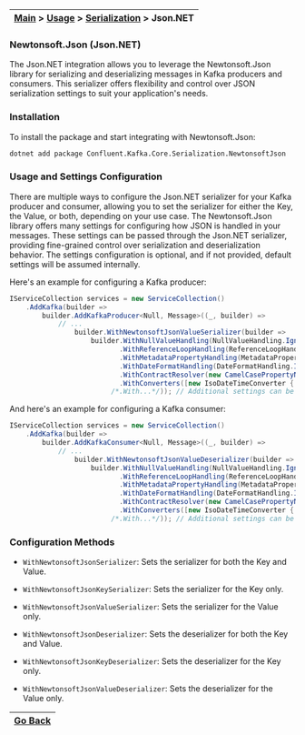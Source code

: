 | [Main](/README.md) > [Usage](/docs/Usage.md) > [Serialization](/docs/Serialization/Serialization.md) > Json.NET |
|-----------------------------------------------------------------------------------------------------------------|

### Newtonsoft.Json (Json.NET)

The Json.NET integration allows you to leverage the Newtonsoft.Json library for serializing and deserializing messages in Kafka producers and consumers. This serializer offers flexibility and control over JSON serialization settings to suit your application's needs.

### Installation

To install the package and start integrating with Newtonsoft.Json:
```bash
dotnet add package Confluent.Kafka.Core.Serialization.NewtonsoftJson
```

### Usage and Settings Configuration

There are multiple ways to configure the Json.NET serializer for your Kafka producer and consumer, allowing you to set the serializer for either the Key, the Value, or both, depending on your use case. The Newtonsoft.Json library offers many settings for configuring how JSON is handled in your messages. These settings can be passed through the Json.NET serializer, providing fine-grained control over serialization and deserialization behavior. The settings configuration is optional, and if not provided, default settings will be assumed internally.

Here's an example for configuring a Kafka producer:

```C#
IServiceCollection services = new ServiceCollection()
    .AddKafka(builder =>
        builder.AddKafkaProducer<Null, Message>((_, builder) =>
            // ...
                builder.WithNewtonsoftJsonValueSerializer(builder => 
                    builder.WithNullValueHandling(NullValueHandling.Ignore) // Ignores null values
                           .WithReferenceLoopHandling(ReferenceLoopHandling.Ignore) // Ignores reference loops
                           .WithMetadataPropertyHandling(MetadataPropertyHandling.Ignore) // Ignores metadata properties
                           .WithDateFormatHandling(DateFormatHandling.IsoDateFormat) // Uses ISO date format
                           .WithContractResolver(new CamelCasePropertyNamesContractResolver()) // Camel case property names
                           .WithConverters([new IsoDateTimeConverter { DateTimeStyles = DateTimeStyles.AssumeUniversal }]) // Custom date handling
                         /*.With...*/)); // Additional settings can be added here
```

And here's an example for configuring a Kafka consumer:

```C#
IServiceCollection services = new ServiceCollection()
    .AddKafka(builder =>
        builder.AddKafkaConsumer<Null, Message>((_, builder) =>
            // ...
                builder.WithNewtonsoftJsonValueDeserializer(builder => 
                    builder.WithNullValueHandling(NullValueHandling.Ignore) // Ignores null values
                           .WithReferenceLoopHandling(ReferenceLoopHandling.Ignore) // Ignores reference loops
                           .WithMetadataPropertyHandling(MetadataPropertyHandling.Ignore) // Ignores metadata properties
                           .WithDateFormatHandling(DateFormatHandling.IsoDateFormat) // Uses ISO date format
                           .WithContractResolver(new CamelCasePropertyNamesContractResolver()) // Camel case property names
                           .WithConverters([new IsoDateTimeConverter { DateTimeStyles = DateTimeStyles.AssumeUniversal }]) // Custom date handling
                         /*.With...*/)); // Additional settings can be added here
```

### Configuration Methods

- `WithNewtonsoftJsonSerializer`: Sets the serializer for both the Key and Value.
- `WithNewtonsoftJsonKeySerializer`: Sets the serializer for the Key only.
- `WithNewtonsoftJsonValueSerializer`: Sets the serializer for the Value only.

- `WithNewtonsoftJsonDeserializer`: Sets the deserializer for both the Key and Value.
- `WithNewtonsoftJsonKeyDeserializer`: Sets the deserializer for the Key only.
- `WithNewtonsoftJsonValueDeserializer`: Sets the deserializer for the Value only.

| [Go Back](/docs/Serialization/Serialization.md) |
|-------------------------------------------------| 